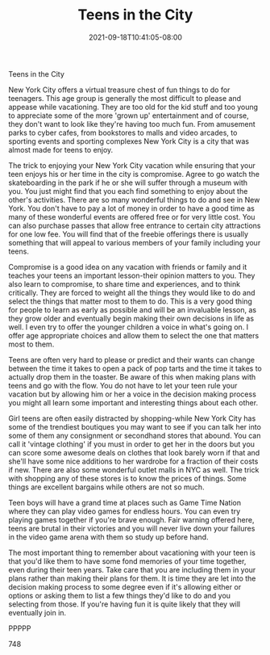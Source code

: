 ﻿---
title: "Teens in the City"
date: 2021-09-18T10:41:05-08:00
description: "Text Tips for Web Success"
featured_image: "/images/Text.jpg"
tags: ["Text"]
---

Teens in the City

New York City offers a virtual treasure chest of fun things to do for teenagers. This age group is generally the most difficult to please and appease while vacationing. They are too old for the kid stuff and too young to appreciate some of the more 'grown up' entertainment and of course, they don't want to look like they're having too much fun. From amusement parks to cyber cafes, from bookstores to malls and video arcades, to sporting events and sporting complexes New York City is a city that was almost made for teens to enjoy.

The trick to enjoying your New York City vacation while ensuring that your teen enjoys his or her time in the city is compromise. Agree to go watch the skateboarding in the park if he or she will suffer through a museum with you. You just might find that you each find something to enjoy about the other's activities. There are so many wonderful things to do and see in New York. You don't have to pay a lot of money in order to have a good time as many of these wonderful events are offered free or for very little cost. You can also purchase passes that allow free entrance to certain city attractions for one low fee. You will find that of the freebie offerings there is usually something that will appeal to various members of your family including your teens. 

Compromise is a good idea on any vacation with friends or family and it teaches your teens an important lesson-their opinion matters to you. They also learn to compromise, to share time and experiences, and to think critically. They are forced to weight all the things they would like to do and select the things that matter most to them to do. This is a very good thing for people to learn as early as possible and will be an invaluable lesson, as they grow older and eventually begin making their own decisions in life as well. I even try to offer the younger children a voice in what's going on. I offer age appropriate choices and allow them to select the one that matters most to them.

Teens are often very hard to please or predict and their wants can change between the time it takes to open a pack of pop tarts and the time it takes to actually drop them in the toaster. Be aware of this when making plans with teens and go with the flow. You do not have to let your teen rule your vacation but by allowing him or her a voice in the decision making process you might all learn some important and interesting things about each other.

Girl teens are often easily distracted by shopping-while New York City has some of the trendiest boutiques you may want to see if you can talk her into some of them any consignment or secondhand stores that abound. You can call it 'vintage clothing' if you must in order to get her in the doors but you can score some awesome deals on clothes that look barely worn if that and she'll have some nice additions to her wardrobe for a fraction of their costs if new. There are also some wonderful outlet malls in NYC as well. The trick with shopping any of these stores is to know the prices of things. Some things are excellent bargains while others are not so much. 

Teen boys will have a grand time at places such as Game Time Nation where they can play video games for endless hours. You can even try playing games together if you're brave enough. Fair warning offered here, teens are brutal in their victories and you will never live down your failures in the video game arena with them so study up before hand. 

The most important thing to remember about vacationing with your teen is that you'd like them to have some fond memories of your time together, even during their teen years. Take care that you are including them in your plans rather than making their plans for them. It is time they are let into the decision making process to some degree even if it's allowing either or options or asking them to list a few things they'd like to do and you selecting from those. If you're having fun it is quite likely that they will eventually join in.

PPPPP

748

